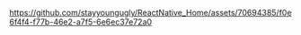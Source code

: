 

https://github.com/stayyoungugly/ReactNative_Home/assets/70694385/f0e6f4f4-f77b-46e2-a7f5-6e6ec37e72a0



